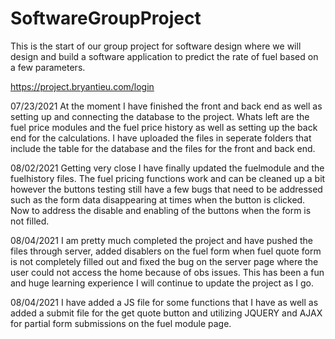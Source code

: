 # SoftwareGroupProject
This is the start of our group project for software design where we will design and build a software application to predict the rate of fuel based on a few parameters.

https://project.bryantieu.com/login

07/23/2021 At the moment I have finished the front and back end as well as setting up and connecting the database to the project. Whats left are the fuel price modules and the fuel price history as well as setting up the back end for the calculations. I have uploaded the files in seperate folders that include the table for the database and the files for the front and back end.

08/02/2021 Getting very close I have finally updated the fuelmodule and the fuelhistory files. The fuel pricing functions work and can be cleaned up a bit however the buttons testing still have a few bugs that need to be addressed such as the form data disappearing at times when the button is clicked. Now to address the disable and enabling of the buttons when the form is not filled.

08/04/2021 I am pretty much completed the project and have pushed the files through server, added disablers on the fuel form when fuel quote form is not completely filled out and fixed the bug on the server page where the user could not access the home because of obs issues. This has been a fun and huge learning experience I will continue to update the project as I go.

08/04/2021 I have added a JS file for some functions that I have as well as added a submit file for the get quote button and utilizing JQUERY and AJAX for partial form submissions on the fuel module page.
